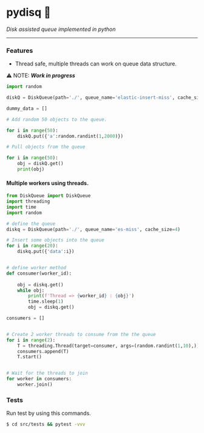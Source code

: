 # pydisq 🦦
 *Disk assisted queue implemented in python*

----

### Features
* Thread safe, multiple threads can work on queue data structure.



⚠️ NOTE:  ***Work in progress***

```python
import random

diskQ = DiskQueue(path='./', queue_name='elastic-insert-miss', cache_size=10)

dummy_data = []

# Add random 50 objects to the queue.

for i in range(50):
    diskQ.put({'a':random.randint(1,2000)})

# Pull objects from the queue

for i in range(50):
    obj = diskQ.get()
    print(obj)
```


#### Multiple workers using threads.
```python
from DiskQueue import DiskQueue
import threading
import time
import random

# define the queue
diskq = DiskQueue(path='./', queue_name='es-miss', cache_size=4)

# Insert some objects into the queue
for i in range(20):
    diskq.put({'data':i})


# define worker method
def consumer(worker_id):
    
    obj = diskq.get()
    while obj:
        print(f'Thread => {worker_id} : {obj}')
        time.sleep(1)
        obj = diskq.get()

consumers = []


# Create 2 worker threads to consume from the the queue
for i in range(2):
    T = threading.Thread(target=consumer, args=(random.randint(1,10),))
    consumers.append(T)
    T.start()


# Wait for the threads to join
for worker in consumers:
    worker.join()
```

### Tests
Run test by using this commands.
```bash
$ cd src/tests && pytest -vvv

```
